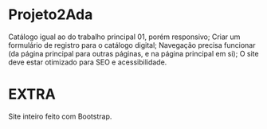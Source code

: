 # Projeto2Ada



Catálogo igual ao do trabalho principal 01, porém responsivo;
Criar um formulário de registro para o catálogo digital;
Navegação precisa funcionar (da página principal para outras páginas, e na página principal em si);
O site deve estar otimizado para SEO e acessibilidade.

# EXTRA
Site inteiro feito com Bootstrap.
